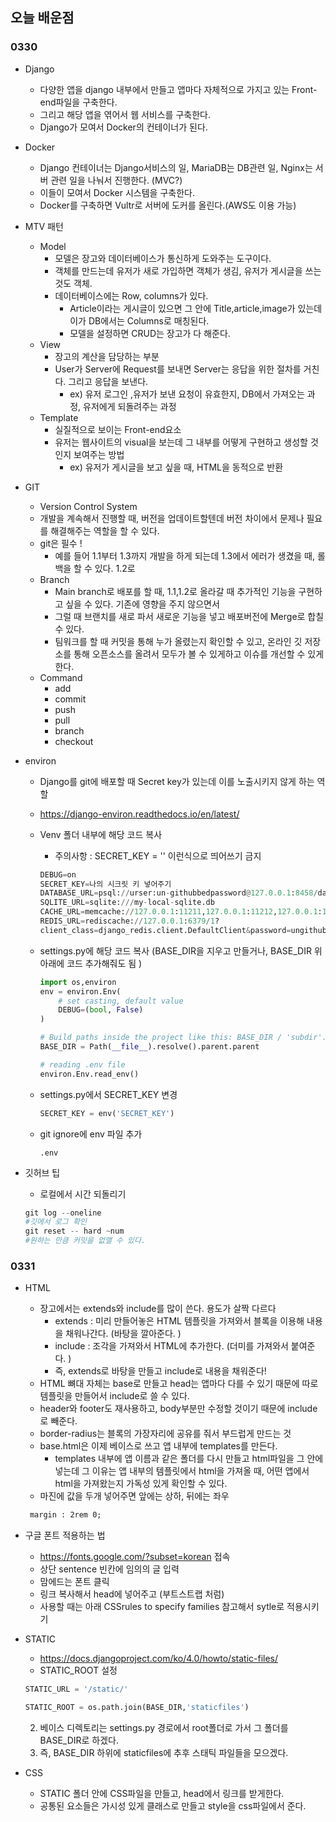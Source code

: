 ## 오늘 배운점 

### 0330

- Django
  - 다양한 앱을 django 내부에서 만들고 앱마다 자체적으로 가지고 있는 Front-end파일을 구축한다. 
  - 그리고 해당 앱을 엮어서 웹 서비스를 구축한다.
  - Django가 모여서  Docker의 컨테이너가 된다. 
  
- Docker
  - Django 컨테이너는 Django서비스의 일, MariaDB는 DB관련 일, Nginx는 서버 관련 일을 나눠서 진행한다. (MVC?)
  - 이들이 모여서 Docker 시스템을 구축한다. 
  - Docker를 구축하면 Vultr로 서버에 도커를 올린다.(AWS도 이용 가능)
  
- MTV 패턴 
  - Model
    - 모델은 장고와 데이터베이스가 통신하게 도와주는 도구이다. 
    - 객체를 만드는데 유저가 새로 가입하면 객체가 생김, 유저가 게시글을 쓰는 것도 객체. 
    - 데이터베이스에는 Row, columns가 있다. 
      - Article이라는 게시글이 있으면 그 안에 Title,article,image가 있는데 이가 DB에서는 Columns로 매칭된다. 
      - 모델을 설정하면 CRUD는 장고가 다 해준다. 
  - View
    - 장고의 계산을 담당하는 부분 
    - User가 Server에 Request를 보내면 Server는 응답을 위한 절차를 거친다. 그리고 응답을 보낸다. 
      - ex) 유저 로그인 ,유저가 보낸 요청이 유효한지, DB에서 가져오는 과정, 유저에게 되돌려주는 과정 
  - Template
    - 실질적으로 보이는 Front-end요소 
    - 유저는 웹사이트의 visual을 보는데 그 내부를 어떻게 구현하고 생성할 것인지 보여주는 방법 
      - ex) 유저가 게시글을 보고 싶을 때, HTML을 동적으로 반환 
  
- GIT 
  - Version Control System
  - 개발을 계속해서 진행할 때, 버전을 업데이트할텐데 버전 차이에서 문제나 필요를 해결해주는 역할을 할 수 있다.
  - git은 필수 ! 
    - 예를 들어 1.1부터 1.3까지 개발을 하게 되는데 1.3에서 에러가 생겼을 때, 롤백을 할 수 있다. 1.2로 
  - Branch
    - Main branch로 배포를 할 때, 1.1,1.2로 올라갈 때 추가적인 기능을 구현하고 싶을 수 있다. 기존에 영향을 주지 않으면서
    - 그럴 때 브랜치를 새로 파서 새로운 기능을 넣고 배포버전에 Merge로 합칠 수 있다. 
    - 팀워크를 할 때 커밋을 통해 누가 올렸는지 확인할 수 있고, 온라인 깃 저장소를 통해 오픈소스를 올려서 모두가 볼 수 있게하고 이슈를 개선할 수 있게한다. 
  - Command
    - add 
    - commit 
    - push
    - pull
    - branch
    - checkout

- environ

  - Django를 git에 배포할 때 Secret key가 있는데 이를 노출시키지 않게 하는 역할 
  - https://django-environ.readthedocs.io/en/latest/

  - Venv 폴더 내부에 해당 코드 복사

    - 주의사항 : SECRET_KEY = '' 이런식으로 띄어쓰기 금지 

    ```python
    DEBUG=on
    SECRET_KEY=나의 시크릿 키 넣어주기 
    DATABASE_URL=psql://urser:un-githubbedpassword@127.0.0.1:8458/database
    SQLITE_URL=sqlite:///my-local-sqlite.db 
    CACHE_URL=memcache://127.0.0.1:11211,127.0.0.1:11212,127.0.0.1:11213 
    REDIS_URL=rediscache://127.0.0.1:6379/1?
    client_class=django_redis.client.DefaultClient&password=ungithubbed-secret
    ```

  - settings.py에 해당 코드 복사 (BASE_DIR을 지우고 만들거나, BASE_DIR 위 아래에 코드 추가해줘도 됨 )

    ```python
    import os,environ
    env = environ.Env(
        # set casting, default value
        DEBUG=(bool, False)
    )
    
    # Build paths inside the project like this: BASE_DIR / 'subdir'.
    BASE_DIR = Path(__file__).resolve().parent.parent
    
    # reading .env file
    environ.Env.read_env()
    ```

  - settings.py에서 SECRET_KEY 변경

    ```python
    SECRET_KEY = env('SECRET_KEY')
    ```

  - git ignore에 env 파일 추가

    ```pytohn
    .env
    ```

  

- 깃허브 팁 

  - 로컬에서 시간 되돌리기

  ```python
  git log --oneline 
  #깃에서 로그 확인 
  git reset -- hard ~num
  #원하는 만큼 커밋을 없앨 수 있다. 
  ```


### 0331

- HTML 

  - 장고에서는 extends와 include를 많이 쓴다. 용도가 살짝 다르다
    - extends : 미리 만들어놓은 HTML 템플릿을 가져와서 블록을 이용해 내용을 채워나간다. (바탕을 깔아준다. )
    - include : 조각을 가져와서 HTML에 추가한다. (더미를 가져와서 붙여준다. )
    - 즉, extends로 바탕을 만들고 include로 내용을 채워준다! 
  - HTML 뼈대 자체는 base로 만들고 head는 앱마다 다를 수 있기 때문에 따로 템플릿을 만들어서 include로 쓸 수 있다.
  - header와 footer도 재사용하고, body부분만 수정할 것이기 때문에 include로 빼준다.
  - border-radius는 블록의 가장자리에 공유를 줘서 부드럽게 만드는 것
  - base.html은 이제 베이스로 쓰고 앱 내부에 templates를 만든다.
    - templates 내부에 앱 이름과 같은 폴더를 다시 만들고 html파일을 그 안에 넣는데 그 이유는 앱 내부의  템플릿에서 html을 가져올 때, 어떤 앱에서 html을 가져왔는지 가독성 있게 확인할 수 있다.
  - 마진에 값을 두개 넣어주면 앞에는 상하, 뒤에는 좌우

  ``` html
   margin : 2rem 0;
  ```

- 구글 폰트 적용하는 법 

  - https://fonts.google.com/?subset=korean 접속
  - 상단 sentence 빈칸에 임의의 글 입력
  - 맘에드는 폰트 클릭
  - 링크 복사해서 head에 넣어주고 (부트스트랩 처럼)
  - 사용할 때는 아래 CSSrules to specify families 참고해서 sytle로 적용시키기 

- STATIC

  - https://docs.djangoproject.com/ko/4.0/howto/static-files/
  - STATIC_ROOT 설정 

  ```python
  STATIC_URL = '/static/'
  
  STATIC_ROOT = os.path.join(BASE_DIR,'staticfiles')
  ```

  2.  베이스 디렉토리는 settings.py 경로에서 root폴더로 가서 그 폴더를 BASE_DIR로 하겠다.
  3. 즉, BASE_DIR 하위에 staticfiles에 추후 스태틱 파일들을 모으겠다.

- CSS

  - STATIC 폴더 안에 CSS파일을 만들고, head에서 링크를 받게한다. 
  - 공통된 요소들은 가시성 있게 클래스로 만들고 style을 css파일에서 준다. 
